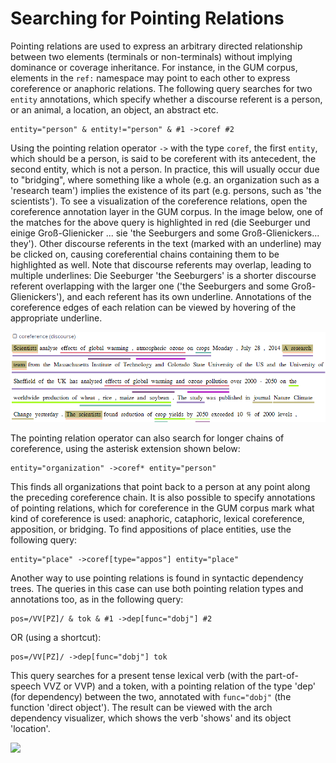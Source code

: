 # Searching for Pointing Relations

Pointing relations are used to express an arbitrary directed
relationship between two elements (terminals or non-terminals) without
implying dominance or coverage inheritance. For instance, in the GUM
corpus, elements in the `ref:` namespace may point to each other to
express coreference or anaphoric relations. The following query searches
for two `entity` annotations, which specify whether a discourse referent
is a person, or an animal, a location, an object, an abstract etc.

```
entity="person" & entity!="person" & #1 ->coref #2
```

Using the pointing relation operator `->` with the type `coref`, the
first `entity`, which should be a person, is said to be coreferent with
its antecedent, the second entity, which is not a person. In practice,
this will usually occur due to "bridging", where something like a whole
(e.g. an organization such as a 'research team') implies the existence
of its part (e.g. persons, such as 'the scientists'). To see a
visualization of the coreference relations, open the coreference
annotation layer in the GUM corpus. In the image below, one of the
matches for the above query is highlighted in red (die Seeburger und
einige Groß-Glienicker ... sie 'the Seeburgers and some
Groß-Glienickers... they'). Other discourse referents in the text
(marked with an underline) may be clicked on, causing coreferential
chains containing them to be highlighted as well. Note that discourse
referents may overlap, leading to multiple underlines: Die Seeburger
'the Seeburgers' is a shorter discourse referent overlapping with the
larger one ('the Seeburgers and some Groß-Glienickers'), and each
referent has its own underline. Annotations of the coreference edges of
each relation can be viewed by hovering of the appropriate underline.

![](images/coref.png)

The pointing relation operator can also search for longer chains of
coreference, using the asterisk extension shown below:
```
entity="organization" ->coref* entity="person"
```

This finds all organizations that point back to a person at any point
along the preceding coreference chain. It is also possible to specify
annotations of pointing relations, which for coreference in the GUM
corpus mark what kind of coreference is used: anaphoric, cataphoric,
lexical coreference, apposition, or bridging. To find appositions of
place entities, use the following query:
```
entity="place" ->coref[type="appos"] entity="place"
```

Another way to use pointing relations is found in syntactic dependency
trees. The queries in this case can use both pointing relation types and
annotations too, as in the following query:
```
pos=/VV[PZ]/ & tok & #1 ->dep[func="dobj"] #2
```
OR (using a shortcut):
```
pos=/VV[PZ]/ ->dep[func="dobj"] tok
```

This query searches for a present tense lexical verb (with the
part-of-speech VVZ or VVP) and a token, with a pointing relation of the
type 'dep' (for dependency) between the two, annotated with
`func="dobj"` (the function 'direct object'). The result can be viewed
with the arch dependency visualizer, which shows the verb 'shows' and
its object 'location'.

![](dep_vis.png)